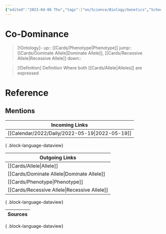 ```yaml
---
{"edited":"2023-04-06 Thu","tags":["on/Science/Biology/Genetics","School"],"date created":"2022-05-19 Thu","dg-publish":true,"permalink":"/cards/co-dominance/","dgPassFrontmatter":true}
---
```


# Co-Dominance

> [!Ontology]-
> up:: [[Cards/Phenotype\|Phenotype]]
> jump:: [[Cards/Dominate Allele\|Dominate Allele]], [[Cards/Recessive Allele\|Recessive Allele]]
> down:: 

> [!Definition] Definition
> Where both [[Cards/Allele\|Alleles]] are expressed

# Reference

## Mentions

| Incoming Links                                    |
| ------------------------------------------------- |
| [[Calendar/2022/Daily/2022-05-19\|2022-05-19]] |

{ .block-language-dataview}

| Outgoing Links                                  |
| ----------------------------------------------- |
| [[Cards/Allele\|Allele]]                     |
| [[Cards/Dominate Allele\|Dominate Allele]]   |
| [[Cards/Phenotype\|Phenotype]]               |
| [[Cards/Recessive Allele\|Recessive Allele]] |

{ .block-language-dataview}

| Sources |
| ------- |

{ .block-language-dataview}